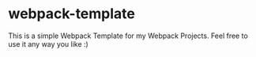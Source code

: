 # webpack-template
This is a simple Webpack Template for my Webpack Projects. Feel free to use it any way you like :)
